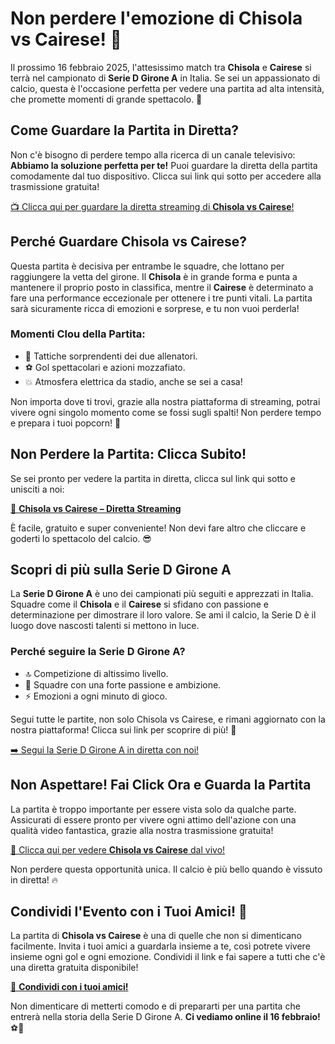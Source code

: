 # Non perdere l'emozione di Chisola vs Cairese! 🎉

Il prossimo 16 febbraio 2025, l'attesissimo match tra **Chisola** e **Cairese** si terrà nel campionato di **Serie D Girone A** in Italia. Se sei un appassionato di calcio, questa è l'occasione perfetta per vedere una partita ad alta intensità, che promette momenti di grande spettacolo. 🌟

## Come Guardare la Partita in Diretta?

Non c'è bisogno di perdere tempo alla ricerca di un canale televisivo: **Abbiamo la soluzione perfetta per te!** Puoi guardare la diretta della partita comodamente dal tuo dispositivo. Clicca sui link qui sotto per accedere alla trasmissione gratuita!

[📺 Clicca qui per guardare la diretta streaming di **Chisola vs Cairese**!](https://tinyurl.com/livestreamfreeo?st=Chisola+vs+Cairese&si=gh)

## Perché Guardare Chisola vs Cairese?

Questa partita è decisiva per entrambe le squadre, che lottano per raggiungere la vetta del girone. Il **Chisola** è in grande forma e punta a mantenere il proprio posto in classifica, mentre il **Cairese** è determinato a fare una performance eccezionale per ottenere i tre punti vitali. La partita sarà sicuramente ricca di emozioni e sorprese, e tu non vuoi perderla!

### Momenti Clou della Partita:

- 📌 Tattiche sorprendenti dei due allenatori.
- ⚽ Gol spettacolari e azioni mozzafiato.
- 💥 Atmosfera elettrica da stadio, anche se sei a casa!

Non importa dove ti trovi, grazie alla nostra piattaforma di streaming, potrai vivere ogni singolo momento come se fossi sugli spalti! Non perdere tempo e prepara i tuoi popcorn! 🍿

## Non Perdere la Partita: Clicca Subito!

Se sei pronto per vedere la partita in diretta, clicca sul link qui sotto e unisciti a noi:

[🎥 **Chisola vs Cairese – Diretta Streaming**](https://tinyurl.com/livestreamfreeo?st=Chisola+vs+Cairese&si=gh)

È facile, gratuito e super conveniente! Non devi fare altro che cliccare e goderti lo spettacolo del calcio. 😎

## Scopri di più sulla Serie D Girone A

La **Serie D Girone A** è uno dei campionati più seguiti e apprezzati in Italia. Squadre come il **Chisola** e il **Cairese** si sfidano con passione e determinazione per dimostrare il loro valore. Se ami il calcio, la Serie D è il luogo dove nascosti talenti si mettono in luce.

### Perché seguire la Serie D Girone A?

- 🔝 Competizione di altissimo livello.
- 🏅 Squadre con una forte passione e ambizione.
- ⚡ Emozioni a ogni minuto di gioco.

Segui tutte le partite, non solo Chisola vs Cairese, e rimani aggiornato con la nostra piattaforma! Clicca sui link per scoprire di più! 🎯

[➡️ Segui la Serie D Girone A in diretta con noi!](https://tinyurl.com/livestreamfreeo?st=Chisola+vs+Cairese&si=gh)

## Non Aspettare! Fai Click Ora e Guarda la Partita

La partita è troppo importante per essere vista solo da qualche parte. Assicurati di essere pronto per vivere ogni attimo dell'azione con una qualità video fantastica, grazie alla nostra trasmissione gratuita!

[🚨 Clicca qui per vedere **Chisola vs Cairese** dal vivo!](https://tinyurl.com/livestreamfreeo?st=Chisola+vs+Cairese&si=gh)

Non perdere questa opportunità unica. Il calcio è più bello quando è vissuto in diretta! 🔥

## Condividi l'Evento con i Tuoi Amici! 🤝

La partita di **Chisola vs Cairese** è una di quelle che non si dimenticano facilmente. Invita i tuoi amici a guardarla insieme a te, così potrete vivere insieme ogni gol e ogni emozione. Condividi il link e fai sapere a tutti che c'è una diretta gratuita disponibile!

[📲 **Condividi con i tuoi amici!**](https://tinyurl.com/livestreamfreeo?st=Chisola+vs+Cairese&si=gh)

Non dimenticare di metterti comodo e di prepararti per una partita che entrerà nella storia della Serie D Girone A. **Ci vediamo online il 16 febbraio!** ⚽🎉
